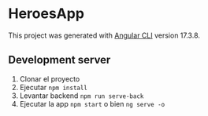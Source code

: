 # HeroesApp

This project was generated with [Angular CLI](https://github.com/angular/angular-cli) version 17.3.8.

## Development server

1. Clonar el proyecto
2. Ejecutar ```npm install```
3. Levantar backend ```npm run serve-back```
4. Ejecutar la app ```npm start``` o bien ```ng serve -o```
